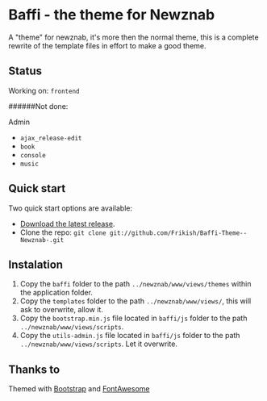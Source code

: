 # Baffi - the theme for Newznab
A "theme" for newznab, it's more then the normal theme, this is a complete rewrite of the template files in effort to make a good theme.


## Status

Working on: `frontend`

######Not done:

Admin
* `ajax_release-edit`
* `book`
* `console`
* `music`

## Quick start

Two quick start options are available:

* [Download the latest release](https://github.com/Frikish/Baffi-Theme--Newznab-/zipball/master).
* Clone the repo: `git clone git://github.com/Frikish/Baffi-Theme--Newznab-.git`



## Instalation

1. Copy the `baffi` folder to the path `../newznab/www/views/themes` within the application folder.
2. Copy the `templates` folder to the path `../newznab/www/views/`, this will ask to overwrite, allow it.
3. Copy the `bootstrap.min.js` file located in `baffi/js` folder to the path `../newznab/www/views/scripts`.
4. Copy the `utils-admin.js` file located in `baffi/js` folder to the path `../newznab/www/views/scripts`. Let it overwrite.



## Thanks to

Themed with [Bootstrap](http://getbootstrap.com) and [FontAwesome](http://fortawesome.github.com/Font-Awesome/)

